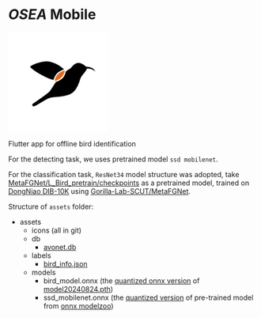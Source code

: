 # *OSEA* Mobile

<img src="/assets/icons/fore.png?raw=true" alt="icon" width="200"/>

Flutter app for offline bird identification

For the detecting task, we uses pretrained model `ssd mobilenet`.

For the classification task, `ResNet34` model structure was adopted, take [MetaFGNet/L_Bird_pretrain/checkpoints](https://drive.google.com/drive/folders/1gsct7uWHYPfmNmFvLVHlgFqKOcoQRzs9) as a pretrained model, trained on [DongNiao DIB-10K](https://www.researchgate.net/publication/344639013) using [Gorilla-Lab-SCUT/MetaFGNet](https://github.com/Gorilla-Lab-SCUT/MetaFGNet).

Structure of `assets` folder:
- assets
    - icons (all in git)
    - db
      - [avonet.db](https://github.com/sun-jiao/osea_mobile/releases/download/assets/avonet.db)
    - labels
      - [bird_info.json](https://github.com/sun-jiao/osea_mobile/releases/download/assets/bird_info.json)
    - models
      - bird_model.onnx (the [quantized onnx version](https://github.com/sun-jiao/osea_mobile/releases/download/assets/bird_model.onnx) of [model20240824.pth](https://github.com/sun-jiao/MetaFGNet/releases))
      - ssd_mobilenet.onnx (the [quantized version](https://github.com/sun-jiao/osea_mobile/releases/download/assets/ssd_mobilenet.onnx) of pre-trained model from [onnx modelzoo](https://github.com/onnx/models/tree/main/validated/vision/object_detection_segmentation/ssd-mobilenetv1))
